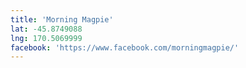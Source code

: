 ```yaml
---
title: 'Morning Magpie'
lat: -45.8749088
lng: 170.5069999
facebook: 'https://www.facebook.com/morningmagpie/'
---
```

